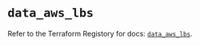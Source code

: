 # `data_aws_lbs`

Refer to the Terraform Registory for docs: [`data_aws_lbs`](https://registry.terraform.io/providers/hashicorp/aws/5.14.0/docs/data-sources/lbs).
